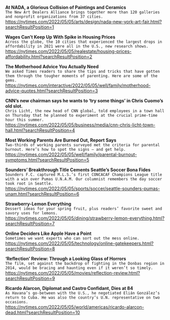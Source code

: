 **At NADA, a Glorious Collision of Paintings and Ceramics**\
`The New Art Dealers Alliance brings together more than 120 galleries and nonprofit organizations from 37 cities.`\
https://nytimes.com/2022/05/05/arts/design/nada-new-york-art-fair.html?searchResultPosition=1

**Wages Can’t Keep Up With Spike in Housing Prices**\
`Across the globe, the 10 cities that experienced the largest drops in affordability in 2021 were all in the U.S., new research shows.`\
https://nytimes.com/2022/05/05/realestate/housing-prices-affordability.html?searchResultPosition=2

**The Motherhood Advice You Actually Need**\
`We asked Times readers to share the tips and tricks that have gotten them through the tougher moments of parenting. Here are some of the gems.`\
https://nytimes.com/interactive/2022/05/05/well/family/motherhood-advice-quotes.html?searchResultPosition=3

**CNN’s new chairman says he wants to ‘try some things’ in Chris Cuomo’s old slot.**\
`Chris Licht, the new head of CNN global, told employees in a town hall on Thursday that he planned to experiment at the crucial prime-time hour this summer.`\
https://nytimes.com/2022/05/05/business/media/cnn-chris-licht-town-hall.html?searchResultPosition=4

**Most Working Parents Are Burned Out, Report Says**\
`Two-thirds of working parents surveyed met the criteria for parental burnout. Here’s how to spot the signs — and get help.`\
https://nytimes.com/2022/05/05/well/family/parental-burnout-symptoms.html?searchResultPosition=5

**Sounders’ Breakthrough Title Cements Seattle’s Soccer Bona Fides**\
`Sounders F.C. captured M.L.S.’s first CONCACAF Champions League title with a win over Pumas U.N.A.M. Our columnist remembers the day soccer took root in Seattle.`\
https://nytimes.com/2022/05/05/sports/soccer/seattle-sounders-pumas-unam.html?searchResultPosition=6

**Strawberry-Lemon Everything**\
`Dessert ideas for your spring fruit, plus readers’ favorite sweet and savory uses for lemons.`\
https://nytimes.com/2022/05/05/dining/strawberry-lemon-everything.html?searchResultPosition=7

**Online Deciders Like Apple Have a Point**\
`Sometimes we want experts who can sort out the mess online.`\
https://nytimes.com/2022/05/05/technology/online-gatekeepers.html?searchResultPosition=8

**‘Reflection’ Review: Through a Looking Glass of Horrors**\
`The film, set against the backdrop of fighting in the Donbas region in 2014, would be bracing and haunting even if it weren’t so timely.`\
https://nytimes.com/2022/05/05/movies/reflection-review.html?searchResultPosition=9

**Ricardo Alarcon, Diplomat and Castro Confidant, Dies at 84**\
`As Havana’s go-between with the U.S., he negotiated Elián González’s return to Cuba. He was also the country’s U.N. representative on two occasions.`\
https://nytimes.com/2022/05/05/world/americas/ricardo-alarcon-dead.html?searchResultPosition=10

